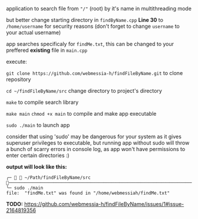 application to search file from ```"/"``` (root) by it's name in multithreading mode

 but better change starting directory in ```findByName.cpp``` **Line 30** to ```/home/username``` for security reasons (don't forget to change ```username``` to your actual username)
 
 app searches specificaly for ```findMe.txt```, this can be changed to your preffered **existing** file in ```main.cpp```
 
execute:

 ```git clone https://github.com/webmessia-h/findFileByName.git``` to clone repository

```cd ~/findFileByName/src``` change directory to project's directory
 
 ```make``` to compile search library 

```make main``` ```chmod +x main``` to compile and make app executable

 ```sudo ./main``` to launch app

 consider that using 'sudo' may be dangerous for your system as it gives superuser privileges to executable,
 but running app without sudo will throw a bunch of scarry errors in console log, as app won't have permissions to enter certain directories :)

**output will look like this:**
```
╭─   ~/Path/findFileByName/src ───────────────────────────────────────────────────────────────────────────────────────────────
╰─ sudo ./main
file:  "findMe.txt" was found in "/home/webmessiah/findMe.txt"
```

**TODO:** https://github.com/webmessia-h/findFileByName/issues/1#issue-2164819356
